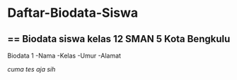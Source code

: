 # Daftar-Biodata-Siswa
== 
Biodata siswa kelas 12 SMAN 5 Kota Bengkulu
--
Biodata 1
-Nama
-Kelas
-Umur
-Alamat

*cuma tes aja sih*
